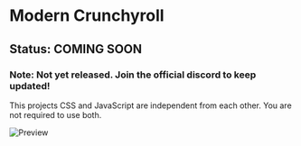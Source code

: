 # Modern Crunchyroll
## Status: COMING SOON
### Note: Not yet released. Join the official discord to keep updated!
This projects CSS and JavaScript are independent from each other. You are not required to use both.

![Preview](https://github.com/pneumahub/Themes_Plugins/blob/master/Crunchyroll/Modern/ModernCrunchyrollPreview.PNG?raw=true?raw=true)
